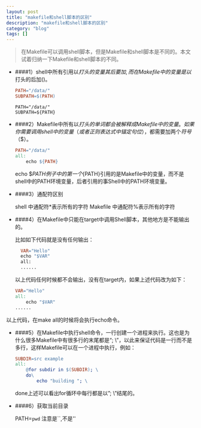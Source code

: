 ```yaml
---
layout: post
title: "makefile和shell脚本的区别"
description: "makefile和shell脚本的区别"
category: "blog"
tags: []
---
```


>在Makefile可以调用shell脚本，但是Makefile和shell脚本是不同的。本文试着归纳一下Makefile和shell脚本的不同。

- ####1）shell中所有引用以$打头的变量其后要加{},而在Makefile中的变量是以$打头的后加()。

  ```makefile
  PATH="/data/"
  SUBPATH=$(PATH)
  ```

  ```shell
  PATH="/data/"
  SUBPATH=${PATH}
  ```

- ####2）Makefile中所有以$打头的单词都会被解释成Makefile中的变量。如果你需要调用shell中的变量（或者正则表达式中锚定句位$），都需要加两个$符号（$$）。

  ```makefile
  PATH="/data/"
  all:
      echo ${PATH}
  ```
  echo $$PATH例子中的第一个${PATH}引用的是Makefile中的变量，而不是shell中的PATH环境变量，后者引用的事Shell中的PATH环境变量。

- ####3）通配符区别

  shell 中通配符*表示所有的字符
  Makefile 中通配符%表示所有的字符

- ####4）在Makefile中只能在target中调用Shell脚本，其他地方是不能输出的。

  比如如下代码就是没有任何输出：

  ```makefile
    VAR="Hello"
    echo "$VAR"
    all:
    ......
  ```
  以上代码任何时候都不会输出，没有在target内，如果上述代码改为如下：

  ```makefile
  VAR="Hello"
  all:
      echo "$VAR"
  ......
  ```
 以上代码，在make all的时候将会执行echo命令。

- ####5）在Makefile中执行shell命令，一行创建一个进程来执行。这也是为什么很多Makefile中有很多行的末尾都是“;  \”，以此来保证代码是一行而不是多行，这样Makefile可以在一个进程中执行，例如：

  ```makefile
  SUBDIR=src example
  all:
      @for subdir in $(SUBDIR); \
      do\
          echo "building "; \
  ```
  done上述可以看出for循环中每行都是以”; \”结尾的。

- ####6）获取当前目录

  PATH=`pwd` 注意是``,不是''
